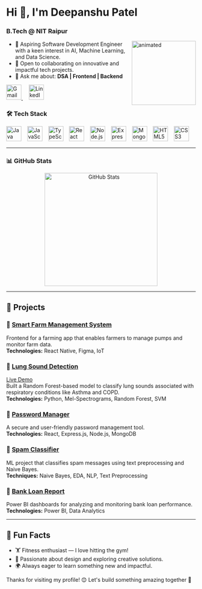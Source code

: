 <h1 align="left">Hi 👋, I'm Deepanshu Patel</h1>
<h3 align="left">B.Tech @ NIT Raipur</h3>

<img align="right" height="170" src="https://giffiles.alphacoders.com/398/3987.gif" alt="animated" />

- 🚀 Aspiring Software Development Engineer with a keen interest in AI, Machine Learning, and Data Science.  
- 🌱 Open to collaborating on innovative and impactful tech projects.  
- 💬 Ask me about: **DSA | Frontend | Backend**


<div align="left">
  <a href="mailto:deepanshupatel9229@gmail.com" target="_blank">
    <img src="https://img.shields.io/static/v1?message=Gmail&logo=gmail&label=&color=9e0814&logoColor=white&labelColor=&style=for-the-badge" height="40" alt="Gmail" />
  </a>
  &nbsp;&nbsp;&nbsp;
  <a href="https://www.linkedin.com/in/deepanshu-offi/" target="_blank">
    <img src="https://img.shields.io/static/v1?message=LinkedIn&logo=linkedin&label=&color=002e99&logoColor=white&labelColor=&style=for-the-badge" height="40" alt="LinkedIn" />
  </a>
</div>


### 🛠️ Tech Stack

<div align="left">
  <img src="https://cdn.jsdelivr.net/gh/devicons/devicon/icons/java/java-original.svg" height="40" alt="Java"  />
  &nbsp;&nbsp;
  <img src="https://cdn.simpleicons.org/javascript/F7DF1E" height="40" alt="JavaScript" />
  &nbsp;&nbsp;
  <img src="https://cdn.simpleicons.org/typescript/3178C6" height="40" alt="TypeScript" />
  &nbsp;&nbsp;
  <img src="https://cdn.simpleicons.org/react/61DAFB" height="40" alt="React" />
  &nbsp;&nbsp;
  <img src="https://cdn.simpleicons.org/nodedotjs/339933" height="40" alt="Node.js" />
  &nbsp;&nbsp;
  <img src="https://skillicons.dev/icons?i=express" height="40" alt="Express" />
  &nbsp;&nbsp;
  <img src="https://cdn.simpleicons.org/mongodb/47A248" height="40" alt="MongoDB" />
  &nbsp;&nbsp;
  <img src="https://cdn.simpleicons.org/html5/E34F26" height="40" alt="HTML5" />
  &nbsp;&nbsp;
  <img src="https://cdn.simpleicons.org/css/1572B6" height="40" alt="CSS3" />
  &nbsp;
</div>

---

### 📊 GitHub Stats

<div align="center">
  <img src="https://github-readme-stats.vercel.app/api?username=Deepanshu9229&show_icons=true&theme=tokyonight&hide_title=false&hide_border=true" height="300" alt="GitHub Stats" />
</div>

---

<!-- Proudly created with GPRM ( https://gprm.itsvg.in )
<img src="/github-metrics.svg" alt="GitHub Metrics" width="100%">

---
 -->

## 🌟 Projects

### 🔹 [Smart Farm Management System](https://github.com/your-repo)
Frontend for a farming app that enables farmers to manage pumps and monitor farm data.  
**Technologies:** React Native, Figma, IoT

### 🔹 [Lung Sound Detection](https://github.com/Deepanshu9229/lung_sound_classification)  
[Live Demo](https://lsd-47kq.onrender.com)  
Built a Random Forest-based model to classify lung sounds associated with respiratory conditions like Asthma and COPD.  
**Technologies:** Python, Mel-Spectrograms, Random Forest, SVM

### 🔹 [Password Manager](https://github.com/Deepanshu9229/Password_Manager)  
A secure and user-friendly password management tool.  
**Technologies:** React, Express.js, Node.js, MongoDB

### 🔹 [Spam Classifier](https://github.com/Deepanshu9229/Spam_Classifier)  
ML project that classifies spam messages using text preprocessing and Naive Bayes.  
**Techniques:** Naive Bayes, EDA, NLP, Text Preprocessing

### 🔹 [Bank Loan Report](https://github.com/Deepanshu9229/LoanVista)  
Power BI dashboards for analyzing and monitoring bank loan performance.  
**Technologies:** Power BI, Data Analytics

---

## 🎯 Fun Facts

- 🏋️ Fitness enthusiast — I love hitting the gym!  
- 🎨 Passionate about design and exploring creative solutions.  
- 🌍 Always eager to learn something new and impactful.

Thanks for visiting my profile! 😊 Let's build something amazing together 🚀
